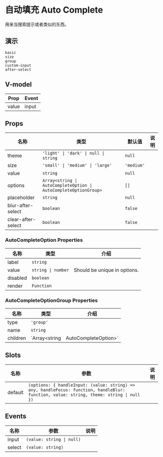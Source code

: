 # 自动填充 Auto Complete
用来当搜索提示或者类似的东西。
## 演示
```demo
basic
size
group
custom-input
after-select
```

## V-model
|Prop|Event|
|-|-|
|value|input|

## Props
|名称|类型|默认值|说明|
|-|-|-|-|
|theme|`'light' \| 'dark' \| null \| string`|`null`||
|size|`'small' \| 'medium' \| 'large'`|`'medium'`||
|value|`string`|`null`||
|options|`Array<string \| AutoCompleteOption \| AutoCompleteOptionGroup>`|`[]`||
|placeholder|`string`|`null`||
|blur-after-select|`boolean`|`false`||
|clear-after-select|`boolean`|`false`||

### AutoCompleteOption Properties
|名称|类型|介绍|
|-|-|-|
|label|`string`||
|value|`string \| number`|Should be unique in options.|
|disabled|`boolean`||
|render|`Function`||

### AutoCompleteOptionGroup Properties
|名称|类型|介绍|
|-|-|-|
|type|`'group'`||
|name|`string`||
|children|`Array<string | AutoCompleteOption>`||

## Slots
|名称|参数|说明|
|-|-|-|
|default|`(options: { handleInput: (value: string) => any, handleFocus: function, handleBlur: function, value: string, theme: string \| null })`||

## Events
|名称|参数|说明|
|-|-|-|
|input|`(value: string \| null)`||
|select|`(value: string)`||
